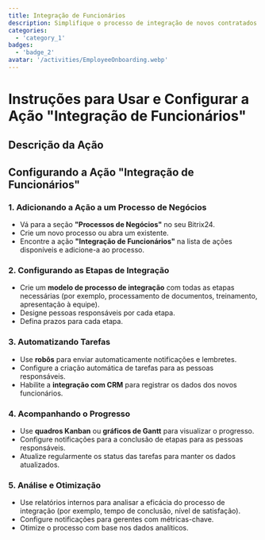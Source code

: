 ```yaml
---
title: Integração de Funcionários
description: Simplifique o processo de integração de novos contratados.
categories: 
  - 'category_1'
badges: 
  - 'badge_2'
avatar: '/activities/EmployeeOnboarding.webp'
---
```

# Instruções para Usar e Configurar a Ação "Integração de Funcionários"

## Descrição da Ação

## **Configurando a Ação "Integração de Funcionários"**

### 1. Adicionando a Ação a um Processo de Negócios
- Vá para a seção **"Processos de Negócios"** no seu Bitrix24.
- Crie um novo processo ou abra um existente.
- Encontre a ação **"Integração de Funcionários"** na lista de ações disponíveis e adicione-a ao processo.

### 2. Configurando as Etapas de Integração
- Crie um **modelo de processo de integração** com todas as etapas necessárias (por exemplo, processamento de documentos, treinamento, apresentação à equipe).
- Designe pessoas responsáveis por cada etapa.
- Defina prazos para cada etapa.

### 3. Automatizando Tarefas
- Use **robôs** para enviar automaticamente notificações e lembretes.
- Configure a criação automática de tarefas para as pessoas responsáveis.
- Habilite a **integração com CRM** para registrar os dados dos novos funcionários.

### 4. Acompanhando o Progresso
- Use **quadros Kanban** ou **gráficos de Gantt** para visualizar o progresso.
- Configure notificações para a conclusão de etapas para as pessoas responsáveis.
- Atualize regularmente os status das tarefas para manter os dados atualizados.

### 5. Análise e Otimização
- Use relatórios internos para analisar a eficácia do processo de integração (por exemplo, tempo de conclusão, nível de satisfação).
- Configure notificações para gerentes com métricas-chave.
- Otimize o processo com base nos dados analíticos.
